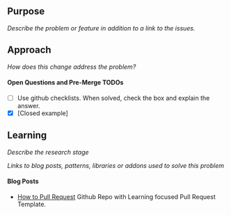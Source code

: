 <!---Using PR Template by @flexyford, feel free to do something completely different.--->
## Purpose
_Describe the problem or feature in addition to a link to the issues._

## Approach
_How does this change address the problem?_

#### Open Questions and Pre-Merge TODOs
- [ ] Use github checklists. When solved, check the box and explain the answer.
- [X] [Closed example]

## Learning
_Describe the research stage_

_Links to blog posts, patterns, libraries or addons used to solve this problem_

#### Blog Posts
- [How to Pull Request](https://github.com/flexyford/pull-request) Github Repo with Learning focused Pull Request Template.

